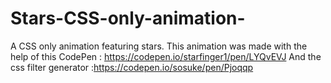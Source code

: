 # Stars-CSS-only-animation-
A CSS only animation featuring stars.
This animation was made with the help of this CodePen : https://codepen.io/starfinger1/pen/LYQvEVJ And the css filter generator :https://codepen.io/sosuke/pen/Pjoqqp

